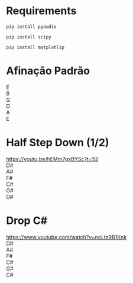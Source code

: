 # Requirements
```
pip install pyaudio
```
```
pip install scipy
```
```
pip install matplotlip
```



# Afinação Padrão

E<BR>
B<BR>
G<BR>
D<BR>
A<BR>
E<BR>

# Half Step Down (1/2)
https://youtu.be/hEMm7gxBYSc?t=52<BR>
D#<BR>
A#<BR>
F#<BR>
C#<BR>
G#<BR>
D#<BR>

# Drop C#
https://www.youtube.com/watch?v=noLtz9B1Knk<BR>
D#<BR>
A#<BR>
F#<BR>
C#<BR>
G#<BR>
C#<BR>

